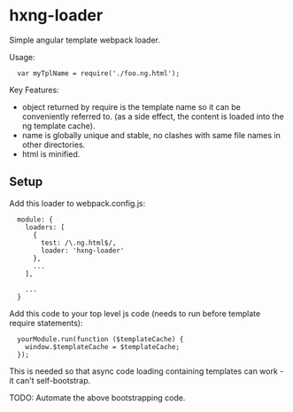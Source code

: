 # hxng-loader
Simple angular template webpack loader.

Usage:
```
  var myTplName = require('./foo.ng.html');
```

Key Features:
  - object returned by require is the template name
    so it can be conveniently referred to. (as a side
    effect, the content is loaded into the ng template cache).
  - name is globally unique and stable, no clashes with
    same file names in other directories.
  - html is minified.


## Setup

Add this loader to webpack.config.js:

```
  module: {
    loaders: [
      {
        test: /\.ng.html$/,
        loader: 'hxng-loader'
      },
      ...
    ],

    ...
  }

```

Add this code to your top level js code
(needs to run before template require statements):

```
  yourModule.run(function ($templateCache) {
    window.$templateCache = $templateCache;
  });
```

This is needed so that async code loading containing templates can work - it can't self-bootstrap.

TODO: Automate the above bootstrapping code.
